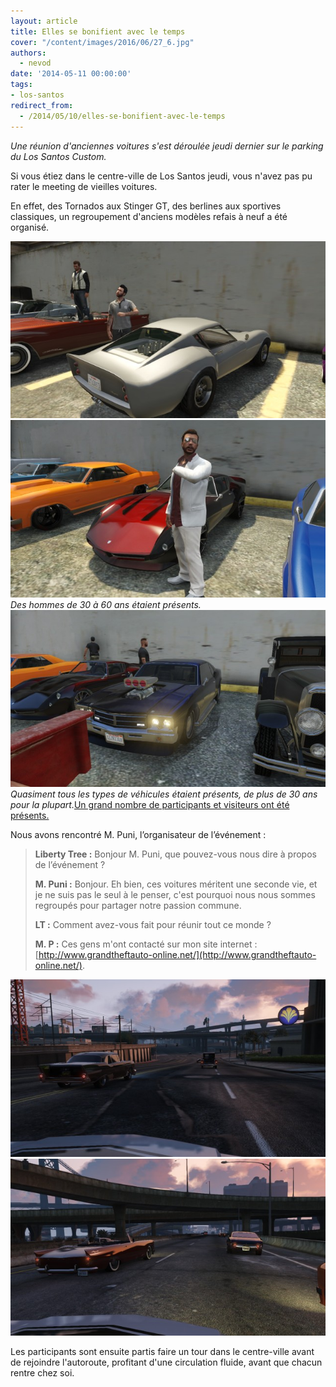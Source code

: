 ```yaml
---
layout: article
title: Elles se bonifient avec le temps
cover: "/content/images/2016/06/27_6.jpg"
authors:
  - nevod
date: '2014-05-11 00:00:00'
tags:
- los-santos
redirect_from:
  - /2014/05/10/elles-se-bonifient-avec-le-temps
---
```


_Une réunion d'anciennes voitures s'est déroulée jeudi dernier sur le parking du Los Santos Custom._

Si vous étiez dans le centre-ville de Los Santos jeudi, vous n'avez pas pu rater le meeting de vieilles voitures.

En effet, des Tornados aux Stinger GT, des berlines aux sportives classiques, un regroupement d'anciens modèles refais à neuf a été organisé.

![](/content/images/2016/06/27.jpg)
![Des hommes de 30 à 60 ans étaient présents.](/content/images/2016/06/27_3.jpg)
_Des hommes de 30 à 60 ans étaient présents._[](/content/images/2016/06/27_1.jpg)
![Quasiment tous les types de véhicules étaient présents, de plus de 30 ans pour la plupart.](/content/images/2016/06/27_2.jpg)
_Quasiment tous les types de véhicules étaient présents, de plus de 30 ans pour la plupart._[Un grand nombre de participants et visiteurs ont été présents.](/content/images/2016/06/27_7.jpg)

Nous avons rencontré M. Puni, l’organisateur de l’événement :

> **Liberty Tree :** Bonjour M. Puni, que pouvez-vous nous dire à propos de l’événement ?
> 
> **M. Puni :** Bonjour. Eh bien, ces voitures méritent une seconde vie, et je ne suis pas le seul à le penser, c'est pourquoi nous nous sommes regroupés pour partager notre passion commune.
> 
> **LT :** Comment avez-vous fait pour réunir tout ce monde ?
> 
> **M. P :** Ces gens m'ont contacté sur mon site internet : [http://www.grandtheftauto-online.net/](http://www.grandtheftauto-online.net/).

![](/content/images/2016/06/27_8.jpg)
![](/content/images/2016/06/27_9.jpg)

Les participants sont ensuite partis faire un tour dans le centre-ville avant de rejoindre l'autoroute, profitant d'une circulation fluide, avant que chacun rentre chez soi.